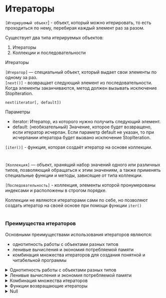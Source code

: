 # Итераторы

`[Итерируемый объект`] - объект, который можно итерировать, то есть проходиться по нему, перебирая каждый элемент раз за разом.  

Существует два типа итерируемых объектов:

1. Итераторы
2. Коллекции и последовательности


Итераторы

`[Итератор]` — специальный объект, который выдает свои элементы по одному за раз.  
`[next()]` - возвращает следующий элемент из последовательности. Когда элементы заканчиваются, метод должен вызывать исключение StopIteration.
```
next(iterator[, default])
```
Параметры  
* iterator: Итератор, из которого нужно получить следующий элемент.  
* default: (необязательный) Значение, которое будет возвращено, если итератор исчерпан. Если параметр default не указан, то при исчерпании итератора будет вызвано исключение StopIteration.  

`[iter()]` - функция, которая создаёт итератор на основе коллекции. 

#

`[Коллекция]` — объект, хранящий набор значений одного или различных типов, позволяющий обращаться к этим значениям, а также применять специальные функции и методы, зависящие от типа коллекции.

`[Последовательность]` - коллекция, элементы которой пронумерованы индексами и расположены в строгом порядке. 

Коллекции не являются итераторами сами по себе, но позволяют создать итератор на своей основе при помощи функции `iter()`

#

### Преимущества итераторов  
Основными преимуществами использования итераторов являются:  
* однотипность работы с объектами разных типов  
* ленивые вычисления и экономия потребляемой памяти  
* комбинация множества итераторов для создания понятной и читабельной программы  

<details>
  <summary>Однотипность работы с объектами разных типов</summary>

Итераторы предоставляют единый интерфейс для перебора элементов любых итерируемых объектов, таких как списки, кортежи, множества, словари и даже пользовательские коллекции.   

Независимо от типа итерируемого объекта, ты всегда можешь использовать одинаковые методы и функции (iter(), next(), и цикл for), чтобы последовательно получать его элементы.

```
# Список
numbers = [1, 2, 3]
numbers_iterator = iter(numbers)
print(next(numbers_iterator))  # Выведет 1

# Кортеж
letters = ('a', 'b', 'c')
letters_iterator = iter(letters)
print(next(letters_iterator))  # Выведет 'a'

# Словарь
dictionary = {'key1': 'value1', 'key2': 'value2'}
dictionary_iterator = iter(dictionary)
print(next(dictionary_iterator))  # Выведет 'key1' или 'key2'
```

#

</details>
<details>
  <summary>Ленивые вычисления и экономия потребляемой памяти</summary>

### Ленивые вычисления  
Ленивые вычисления означают, что значения вычисляются только тогда, когда они действительно необходимы, а не заранее. Это позволяет уменьшить потребление памяти и повысить производительность при работе с большими наборами данных.  

### Экономия памяти  
Когда ты работаешь с итераторами и генераторами, элементы последовательности создаются по одному за раз и не хранятся в памяти все сразу. Это особенно важно при работе с большими данными, так как позволяет избежать загрузки всей последовательности в память, экономя ресурсы.

#

</details>
<details>
  <summary>Комбинация множества итераторов
</summary>

Комбинирование множества итераторов позволяет создавать сложные последовательности данных, используя несколько простых итераторов.  

```
sentence = 'In the face of ambiguity refuse the temptation to guess'

filter_iterator = filter(lambda word: len(word) > 4, sentence.split())   # фильтруем
map_iterator = map(lambda word: word.upper(), filter_iterator)           # преобразовываем
enumerate_iterator = enumerate(map_iterator, 1)                          # нумеруем

for index, value in enumerate_iterator:                                  # выводим
    print(f'{index}. {value}')
```
Выводит:
```
1. AMBIGUITY
2. REFUSE
3. TEMPTATION
4. GUESS
```

#

</details>
<details>
  <summary>Функции возвращающие итераторы</summary>

1. `[iter()]` - Преобразует итерируемый объект в итератор.
```
numbers = [1, 2, 3]
iterator = iter(numbers)
print(next(iterator))  # Выведет 1
```

2. `[range()]` - Создает итератор, который генерирует числа в указанном диапазоне.

```
for num in range(5):
    print(num)  # Выведет 0, 1, 2, 3, 4
```

3. `[map()]` - Применяет функцию к каждому элементу итерируемого объекта и возвращает итератор с результатами.
```
def square(x):
    return x * 2

numbers = [1, 2, 3]
iterator = map(square, numbers)
print(next(iterator))  # Выведет 2
```

4. `[filter()]` - Возвращает итератор, состоящий из элементов итерируемого объекта, для которых функция возвращает True.
```
def is_even(x):
    return x % 2 == 0

numbers = [1, 2, 3, 4]
iterator = filter(is_even, numbers)
print(next(iterator))  # Выведет 2
```

5. `[enumerate()]` - Возвращает итератор, который генерирует кортежи, содержащие индекс и значение каждого элемента итерируемого объекта.
```
letters = ['a', 'b', 'c']
iterator = enumerate(letters)
print(next(iterator))  # Выведет (0, 'a')
```
6. `[zip()]` - Возвращает итератор, который генерирует кортежи, состоящие из элементов, взятых по одному из каждого итерируемого объекта.
```
numbers = [1, 2, 3]
letters = ['a', 'b', 'c']
iterator = zip(numbers, letters)
print(next(iterator))  # Выведет (1, 'a')
```
<details>
  <summary>Функции из модуля itertools</summary>

1. `[itertools.count()]` - Возвращает итератор, который генерирует бесконечную последовательность чисел, начиная с указанного значения.
```
import itertools

counter = itertools.count(start=10)
print(next(counter))  # Выведет 10
```
2. `[itertools.cycle()]` - Возвращает итератор, который бесконечно повторяет элементы итерируемого объекта.
```
import itertools

cycler = itertools.cycle([1, 2, 3])
print(next(cycler))  # Выведет 1
```
3. `[itertools.repeat()]` - Возвращает итератор, который бесконечно повторяет указанное значение (либо указанное количество раз).
```
import itertools

repeater = itertools.repeat('hello', 3)
print(next(repeater))  # Выведет 'hello'
```
4. `[itertools.chain()]` - Возвращает итератор, который последовательно перебирает элементы нескольких итерируемых объектов.
```
import itertools

chain = itertools.chain([1, 2, 3], ['a', 'b', 'c'])
print(next(chain))  # Выведет 1
```
5. `[itertools.islice()]` - Возвращает итератор, который генерирует элементы из итерируемого объекта, начиная с указанной позиции и до указанной позиции.
```
import itertools

sliced = itertools.islice(range(10), 2, 5)
print(next(sliced))  # Выведет 2
```
6. `[itertools.combinations()]` - Возвращает итератор, который генерирует все возможные комбинации указанной длины из элементов итерируемого объекта.
```
import itertools

comb = itertools.combinations([1, 2, 3], 2)
print(next(comb))  # Выведет (1, 2)
```
7. `[itertools.permutations()]` - Возвращает итератор, который генерирует все возможные перестановки из элементов итерируемого объекта указанной длины.
```
import itertools

perm = itertools.permutations([1, 2, 3], 2)
print(next(perm))  # Выведет (1, 2)
```




#

</details>


#

</details>















<details>
  <summary>Null</summary>



#

</details>
